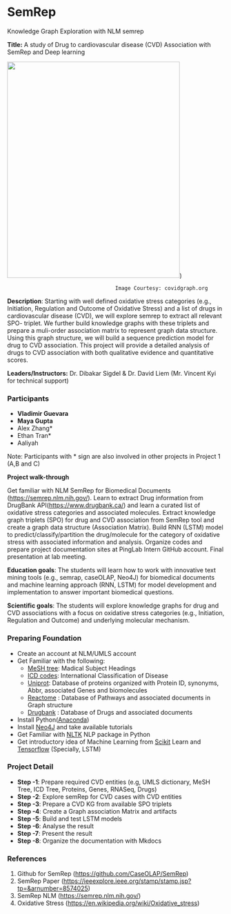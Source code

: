 # SemRep

Knowledge Graph Exploration with NLM semrep

**Title:** A study of Drug to cardiovascular disease (CVD) Association with SemRep and Deep learning

<img src="https://upload.wikimedia.org/wikipedia/commons/thumb/7/7c/Free_Radical_Toxicity.svg/600px-Free_Radical_Toxicity.svg.png" width="400" height="500"></img>)

                                       Image Courtesy: covidgraph.org 

**Description**: Starting with well defined oxidative stress categories (e.g., Initiation, Regulation and Outcome of Oxidative Stress) and a list of drugs in cardiovascular disease (CVD), we will explore semrep to extract all relevant SPO- triplet. We further build knowledge graphs with these triplets and prepare a muli-order association matrix to represent graph data structure. Using this graph structure, we will build a sequence prediction model for drug to CVD association. This project will provide a detailed analysis of drugs to CVD association with both qualitative evidence and quantitative scores.

**Leaders/Instructors:**
Dr. Dibakar Sigdel & Dr. David Liem (Mr. Vincent Kyi for technical support)

### Participants
- **Vladimir Guevara**
- **Maya Gupta**
- Alex Zhang*
- Ethan Tran*
- Aaliyah

Note: Participants with * sign are also involved in other projects in Project 1 (A,B and C)

**Project walk-through**

Get familiar with NLM SemRep for Biomedical Documents (https://semrep.nlm.nih.gov/).
Learn to extract Drug information from DrugBank API(https://www.drugbank.ca/) and learn a curated list of oxidative stress categories and associated molecules.
Extract knowledge graph triplets (SPO) for drug and CVD association from SemRep tool and create a graph data structure (Association Matrix).
Build RNN (LSTM)  model to predict/classify/partition the drug/molecule for the category of oxidative stress with associated information and analysis.
Organize codes and prepare project documentation sites at PingLab Intern GitHub account.
Final presentation at lab meeting.

**Education goals**: The students will learn how to work with innovative text mining tools (e.g., semrap, caseOLAP, Neo4J)  for biomedical documents and machine learning approach (RNN, LSTM)  for model development and implementation to answer important biomedical questions.

**Scientific goals**: The students will explore knowledge graphs for drug and CVD associations with a focus on oxidative stress categories (e.g., Initiation, Regulation and Outcome) and underlying molecular mechanism.


### Preparing Foundation
- Create an account at NLM/UMLS account
- Get Familiar with the following:
    - [MeSH tree](https://meshb.nlm.nih.gov/treeView): Madical Subject Headings
    - [ICD codes](https://icd.who.int/browse11/l-m/en): International Classification of Disease
    - [Uniprot](https://www.uniprot.org): Database of proteins organized with Protein ID, synonyms, Abbr, associated Genes and biomolecules
    - [Reactome](https://reactome.org) : Database of Pathways and associated documents in Graph structure
    - [Drugbank](https://www.drugbank.ca) : Database of Drugs and associated documents
- Install Python([Anaconda](https://www.anaconda.com/products/individual))
- Install [Neo4J](https://neo4j.com/) and take available tutorials
- Get Familiar with [NLTK](https://www.nltk.org/) NLP package in Python
- Get introductory idea of Machine Learning from [Scikit](https://scikit-learn.org/stable) Learn and [Tensorflow](https://www.tensorflow.org/) (Specially, LSTM)

### Project Detail

- **Step -1**: Prepare required CVD entities (e.g, UMLS dictionary, MeSH Tree, ICD Tree, Proteins, Genes, RNASeq, Drugs)
- **Step -2**: Explore semRep for CVD cases with CVD entities
- **Step -3**: Prepare a CVD KG from available SPO triplets
- **Step -4**: Create a Graph association Matrix and artifacts
- **Step -5**: Build and test LSTM models
- **Step -6**: Analyse the result
- **Step -7**: Present the result
- **Step -8**: Organize the documentation with Mkdocs


### References

1. Github for SemRep (https://github.com/CaseOLAP/SemRep)
2. SemRep Paper (https://ieeexplore.ieee.org/stamp/stamp.jsp?tp=&arnumber=8574025)
3. SemRep NLM (https://semrep.nlm.nih.gov/)
4. Oxidative Stress (https://en.wikipedia.org/wiki/Oxidative_stress)

